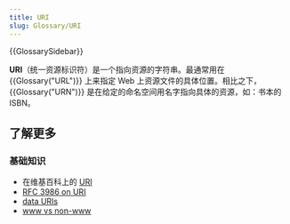 ```yaml
---
title: URI
slug: Glossary/URI
---
```


{{GlossarySidebar}}

**URI**（统一资源标识符）是一个指向资源的字符串。最通常用在 {{Glossary("URL")}} 上来指定 Web 上资源文件的具体位置。相比之下，{{Glossary("URN")}} 是在给定的命名空间用名字指向具体的资源，如：书本的 ISBN。

## 了解更多

### 基础知识

- 在维基百科上的 [URI](https://zh.wikipedia.org/wiki/URI)
- [RFC 3986 on URI](https://tools.ietf.org/html/rfc3986)
- [data URIs](/zh-CN/docs/Web/HTTP/Basics_of_HTTP/Data_URLs)
- [www vs non-www](/zh-CN/docs/Web/HTTP/Basics_of_HTTP/Choosing_between_www_and_non-www_URLs)
